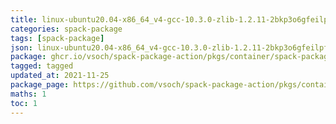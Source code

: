 ```yaml
---
title: linux-ubuntu20.04-x86_64_v4-gcc-10.3.0-zlib-1.2.11-2bkp3o6gfeilpf4o7d2h7xcujnupytlt
categories: spack-package
tags: [spack-package]
json: linux-ubuntu20.04-x86_64_v4-gcc-10.3.0-zlib-1.2.11-2bkp3o6gfeilpf4o7d2h7xcujnupytlt.spec.json
package: ghcr.io/vsoch/spack-package-action/pkgs/container/spack-package-action%2F21.11%2Fbuild_cache%2Flinux-ubuntu20.04-x86_64_v4-gcc-10.3.0-zlib-1.2.11-2bkp3o6gfeilpf4o7d2h7xcujnupytlt.spack
tagged: tagged
updated_at: 2021-11-25
package_page: https://github.com/vsoch/spack-package-action/pkgs/container/spack-package-action%2F21.11%2Fbuild_cache%2Flinux-ubuntu20.04-x86_64_v4-gcc-10.3.0-zlib-1.2.11-2bkp3o6gfeilpf4o7d2h7xcujnupytlt.spack
maths: 1
toc: 1
---
```

